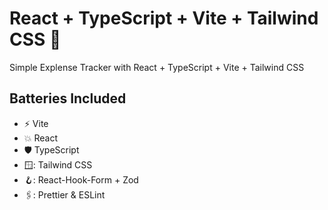 # React + TypeScript + Vite + Tailwind CSS 🚀

Simple Explense Tracker with React + TypeScript + Vite + Tailwind CSS

## Batteries Included

- ⚡ Vite
- 💥 React
- 🛡️ TypeScript
- 🪟: Tailwind CSS
- 🪝: React-Hook-Form + Zod
- 🖇️: Prettier & ESLint
